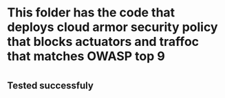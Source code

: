 
# 
# This folder has the code that deploys cloud armor security policy that blocks actuators and traffoc that matches OWASP top 9
#


## Tested successfuly
#
